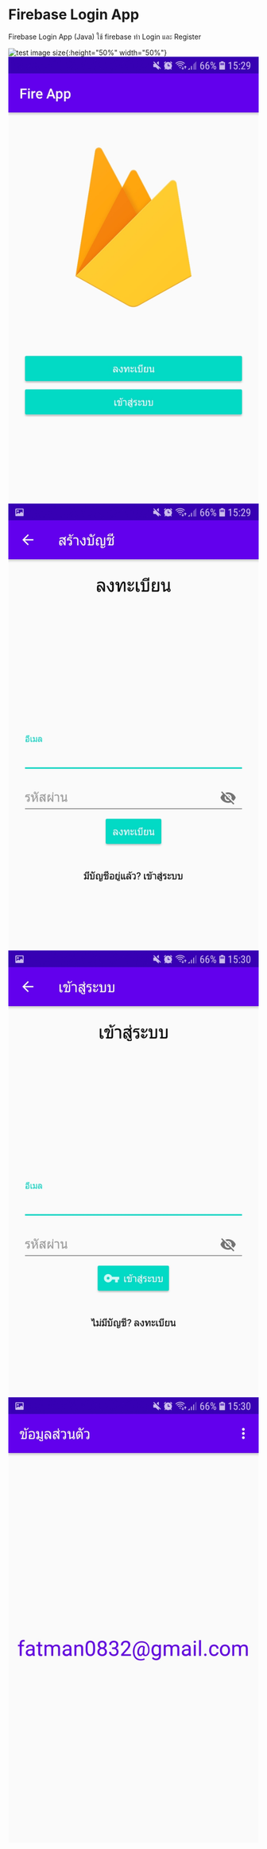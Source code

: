 # Firebase Login App
Firebase Login App (Java) 
ใช้ firebase ทำ Login และ Register

![test image size](/img/post-bg-2015.jpg){:height="50%" width="50%"}
![alt text](https://raw.githubusercontent.com/Donung/Firebase_login_app/main/Fire%20App/01.jpg)
![alt text](https://raw.githubusercontent.com/Donung/Firebase_login_app/main/Fire%20App/02.jpg)
![alt text](https://raw.githubusercontent.com/Donung/Firebase_login_app/main/Fire%20App/03.jpg)
![alt text](https://raw.githubusercontent.com/Donung/Firebase_login_app/main/Fire%20App/04.jpg)
